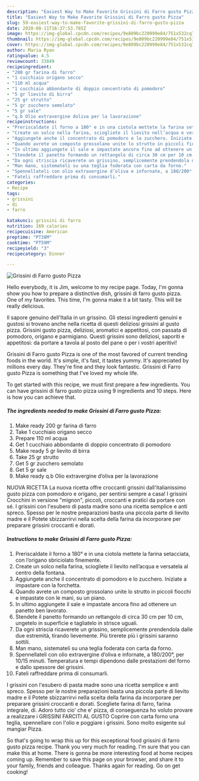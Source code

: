 ```yaml
---
description: "Easiest Way to Make Favorite Grissini di Farro gusto Pizza"
title: "Easiest Way to Make Favorite Grissini di Farro gusto Pizza"
slug: 59-easiest-way-to-make-favorite-grissini-di-farro-gusto-pizza
date: 2020-08-11T16:37:53.785Z
image: https://img-global.cpcdn.com/recipes/9e809bc220999e84/751x532cq70/grissini-di-farro-gusto-pizza-recipe-main-photo.jpg
thumbnail: https://img-global.cpcdn.com/recipes/9e809bc220999e84/751x532cq70/grissini-di-farro-gusto-pizza-recipe-main-photo.jpg
cover: https://img-global.cpcdn.com/recipes/9e809bc220999e84/751x532cq70/grissini-di-farro-gusto-pizza-recipe-main-photo.jpg
author: Maria Ryan
ratingvalue: 4.5
reviewcount: 33849
recipeingredient:
- "200 gr farina di farro"
- "1 cucchiaio origano secco"
- "110 ml acqua"
- "1 cucchiaio abbondante di doppio concentrato di pomodoro"
- "5 gr lievito di birra"
- "25 gr strutto"
- "5 gr zucchero semolato"
- "5 gr sale"
- "q.b Olio extravergine doliva per la lavorazione"
recipeinstructions:
- "Preriscaldate il forno a 180° e in una ciotola mettete la farina setacciata, con l’origano sbriciolato finemente."
- "Create un solco nella farina, sciogliete il lievito nell’acqua e versatela al centro della fontana."
- "Aggiungete anche il concentrato di pomodoro e lo zucchero. Iniziate a impastare con la forchetta."
- "Quando avrete un composto grossolano unite lo strutto in piccoli fiocchi e impastate con le mani, su un piano."
- "In ultimo aggiungete il sale e impastate ancora fino ad ottenere un panetto ben lavorato."
- "Stendete il panetto formando un rettangolo di circa 30 cm per 10 cm, ungetelo in superficie e tagliatelo in strisce uguali."
- "Da ogni striscia ricaverete un grissino, semplicemente prendendola dalle due estremità, tirando lievemente. Più tirerete più i grissini saranno sottili."
- "Man mano, sistemateli su una teglia foderata con carta da forno."
- "Spennellateli con olio extravergine d’oliva e infornate, a 180/200°, per 10/15 minuti. Temperatura e tempi dipendono dalle prestazioni del forno e dallo spessore dei grissini."
- "Fateli raffreddare prima di consumarli."
categories:
- Recipe
tags:
- grissini
- di
- farro

katakunci: grissini di farro 
nutrition: 169 calories
recipecuisine: American
preptime: "PT38M"
cooktime: "PT59M"
recipeyield: "3"
recipecategory: Dinner

---
```



![Grissini di Farro gusto Pizza](https://img-global.cpcdn.com/recipes/9e809bc220999e84/751x532cq70/grissini-di-farro-gusto-pizza-recipe-main-photo.jpg)

Hello everybody, it is Jim, welcome to my recipe page. Today, I'm gonna show you how to prepare a distinctive dish, grissini di farro gusto pizza. One of my favorites. This time, I'm gonna make it a bit tasty. This will be really delicious.

Il sapore genuino dell&#39;Italia in un grissino. Gli stessi ingredienti genuini e gustosi si trovano anche nella ricetta di questi deliziosi grissini al gusto pizza. Grissini gusto pizza, deliziosi, aromatici e appetitosi, con passata di pomodoro, origano e parmigiano. Questi grissini sono deliziosi, saporiti e appetitosi: da portare a tavola al posto del pane o per i vostri aperitivi!

Grissini di Farro gusto Pizza is one of the most favored of current trending foods in the world. It's simple, it's fast, it tastes yummy. It's appreciated by millions every day. They're fine and they look fantastic. Grissini di Farro gusto Pizza is something that I've loved my whole life.


To get started with this recipe, we must first prepare a few ingredients. You can have grissini di farro gusto pizza using 9 ingredients and 10 steps. Here is how you can achieve that.

<!--inarticleads1-->

##### The ingredients needed to make Grissini di Farro gusto Pizza:

1. Make ready 200 gr farina di farro
1. Take 1 cucchiaio origano secco
1. Prepare 110 ml acqua
1. Get 1 cucchiaio abbondante di doppio concentrato di pomodoro
1. Make ready 5 gr lievito di birra
1. Take 25 gr strutto
1. Get 5 gr zucchero semolato
1. Get 5 gr sale
1. Make ready q.b Olio extravergine d’oliva per la lavorazione


NUOVA RICETTA La nuova ricetta offre croccanti grissini dall&#39;italianissimo gusto pizza con pomodoro e origano, per sentirsi sempre a casa! I grissini Crocchini in versione &#34;mignon&#34;, piccoli, croccanti e pratici da portare con sé. I grissini con l&#39;esubero di pasta madre sono una ricetta semplice e anti spreco. Spesso per le nostre preparazioni basta una piccola parte di lievito madre e il Potete sbizzarrirvi nella scelta della farina da incorporare per preparare grissini croccanti e dorati. 

<!--inarticleads2-->

##### Instructions to make Grissini di Farro gusto Pizza:

1. Preriscaldate il forno a 180° e in una ciotola mettete la farina setacciata, con l’origano sbriciolato finemente.
1. Create un solco nella farina, sciogliete il lievito nell’acqua e versatela al centro della fontana.
1. Aggiungete anche il concentrato di pomodoro e lo zucchero. Iniziate a impastare con la forchetta.
1. Quando avrete un composto grossolano unite lo strutto in piccoli fiocchi e impastate con le mani, su un piano.
1. In ultimo aggiungete il sale e impastate ancora fino ad ottenere un panetto ben lavorato.
1. Stendete il panetto formando un rettangolo di circa 30 cm per 10 cm, ungetelo in superficie e tagliatelo in strisce uguali.
1. Da ogni striscia ricaverete un grissino, semplicemente prendendola dalle due estremità, tirando lievemente. Più tirerete più i grissini saranno sottili.
1. Man mano, sistemateli su una teglia foderata con carta da forno.
1. Spennellateli con olio extravergine d’oliva e infornate, a 180/200°, per 10/15 minuti. Temperatura e tempi dipendono dalle prestazioni del forno e dallo spessore dei grissini.
1. Fateli raffreddare prima di consumarli.


I grissini con l&#39;esubero di pasta madre sono una ricetta semplice e anti spreco. Spesso per le nostre preparazioni basta una piccola parte di lievito madre e il Potete sbizzarrirvi nella scelta della farina da incorporare per preparare grissini croccanti e dorati. Scegliete farina di farro, farina integrale, di. Adoro tutto cio&#39; che e&#39; pizza, di conseguenza ho voluto provare a realizzare i GRISSINI FARCITI AL GUSTO Coprire con carta forno una teglia, spennellare con l&#39;olio e poggiare i grissini. Sono molto esigente sul mangiar Pizza. 

So that's going to wrap this up for this exceptional food grissini di farro gusto pizza recipe. Thank you very much for reading. I'm sure that you can make this at home. There is gonna be more interesting food at home recipes coming up. Remember to save this page on your browser, and share it to your family, friends and colleague. Thanks again for reading. Go on get cooking!
